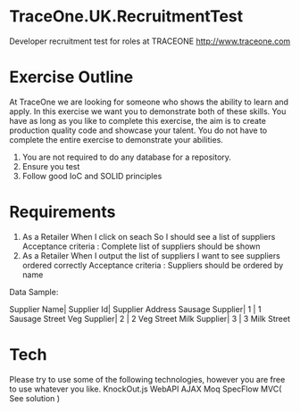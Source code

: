 TraceOne.UK.RecruitmentTest
===========================

Developer recruitment test for roles at TRACEONE  http://www.traceone.com

Exercise Outline
=============
At TraceOne we are looking for someone who shows the ability to learn and apply. In this exercise we want you to demonstrate both of these skills. You have as long as you like to complete this exercise, the aim is to create production quality code and showcase your talent. 
You do not have to complete the entire exercise to demonstrate your abilities.

1. You are not required to do any database for a repository. 
2. Ensure you test
3. Follow good IoC and SOLID principles

Requirements
============

1.	As a Retailer When I click on seach So I should see a list of suppliers
    Acceptance criteria : Complete list of suppliers should be shown 
2.	As a Retailer When I output the list of suppliers I want to see suppliers ordered correctly 
    Acceptance criteria : Suppliers should be ordered by name

Data Sample:

Supplier Name| Supplier Id| Supplier Address
Sausage Supplier| 1 | 1 Sausage Street
Veg Supplier| 2 | 2 Veg Street
Milk Supplier| 3 | 3 Milk Street

Tech
=====
Please try to use some of the following technologies, however you are free to use whatever you like.
KnockOut.js
WebAPI
AJAX
Moq
SpecFlow
MVC( See solution )


